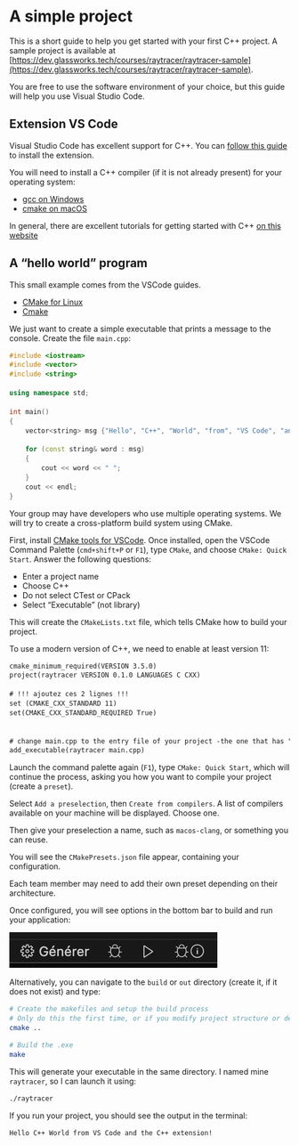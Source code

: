 # A simple project

This is a short guide to help you get started with your first C++ project. A sample project is available at [https://dev.glassworks.tech/courses/raytracer/raytracer-sample](https://dev.glassworks.tech/courses/raytracer/raytracer-sample).

You are free to use the software environment of your choice, but this guide will help you use Visual Studio Code.

## Extension VS Code

Visual Studio Code has excellent support for C++. You can [follow this guide](https://code.visualstudio.com/docs/languages/cpp) to install the extension.

You will need to install a C++ compiler (if it is not already present) for your operating system:

* [gcc on Windows](https://code.visualstudio.com/docs/cpp/config-mingw)
* [cmake on macOS](https://code.visualstudio.com/docs/cpp/config-clang-mac)

In general, there are excellent tutorials for getting started with C++ [on this website](https://code.visualstudio.com/docs/cpp/introvideos-cpp)

## A “hello world” program

This small example comes from the VSCode guides.

* [CMake for Linux](https://code.visualstudio.com/docs/cpp/cmake-linux#\_build-hello-world)
* [Cmake](https://code.visualstudio.com/docs/cpp/cmake-quickstart)

We just want to create a simple executable that prints a message to the console. Create the file `main.cpp`:

```cpp
#include <iostream>
#include <vector>
#include <string>

using namespace std;

int main()
{
    vector<string> msg {"Hello", "C++", "World", "from", "VS Code", "and the C++ extension!"};    

    for (const string& word : msg)
    {
        cout << word << " ";
    }
    cout << endl;
}
```

Your group may have developers who use multiple operating systems. We will try to create a cross-platform build system using CMake.

First, install [CMake tools for VSCode](https://marketplace.visualstudio.com/items?itemName=ms-vscode.cmake-tools).
Once installed, open the VSCode Command Palette (`cmd+shift+P` or `F1`), type `CMake`, and choose `CMake: Quick Start`. Answer the following questions:

* Enter a project name
* Choose C++
* Do not select CTest or CPack
* Select “Executable” (not library)

This will create the `CMakeLists.txt` file, which tells CMake how to build your project.

To use a modern version of C++, we need to enable at least version 11:

```txt
cmake_minimum_required(VERSION 3.5.0)
project(raytracer VERSION 0.1.0 LANGUAGES C CXX)

# !!! ajoutez ces 2 lignes !!!
set (CMAKE_CXX_STANDARD 11)
set(CMAKE_CXX_STANDARD_REQUIRED True)


# change main.cpp to the entry file of your project -the one that has "int main() {}"
add_executable(raytracer main.cpp)
```

Launch the command palette again (`F1`), type `CMake: Quick Start`, which will continue the process, asking you how you want to compile your project (create a `preset`).

Select `Add a preselection`, then `Create from compilers`. A list of compilers available on your machine will be displayed. Choose one.

Then give your preselection a name, such as `macos-clang`, or something you can reuse.

You will see the `CMakePresets.json` file appear, containing your configuration.

Each team member may need to add their own preset depending on their architecture.

Once configured, you will see options in the bottom bar to build and run your application:

![](img/build.png)

Alternatively, you can navigate to the `build` or `out` directory (create it, if it does not exist) and type:


```bash
# Create the makefiles and setup the build process
# Only do this the first time, or if you modify project structure or dependencies
cmake ..
```


```bash
# Build the .exe
make
```

This will generate your executable in the same directory. I named mine `raytracer`, so I can launch it using:

```bash
./raytracer
```

If you run your project, you should see the output in the terminal:

```
Hello C++ World from VS Code and the C++ extension! 
```
